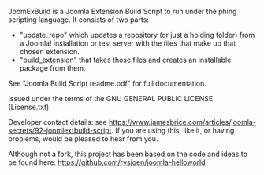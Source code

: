 JoomExBuild is a Joomla Extension Build Script to run under the phing scripting language. 
It consists of two parts:
- "update_repo" which updates a repository (or just a holding folder) from a Joomla! installation or test server with the files that make up that chosen extension.
- "build_extension" that takes those files and creates an installable package from them.

See "Joomla Build Script readme.pdf" for full documentation.

Issued under the terms of the GNU GENERAL PUBLIC LICENSE (License.txt).

Developer contact details: see https://www.jamesbrice.com/articles/joomla-secrets/92-joomlextbuild-script. If you are using this, like it, or having problems, would be pleased to hear from you.

Although not a fork, this project has been based on the code and ideas to be found here: https://github.com/rvsjoen/joomla-helloworld
